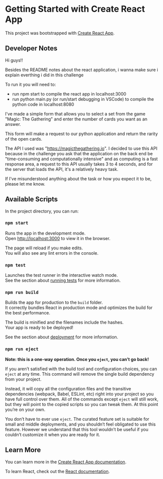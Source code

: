 # Getting Started with Create React App

This project was bootstrapped with [Create React App](https://github.com/facebook/create-react-app).

## Developer Notes

Hi guys!!

Besides the README notes about the react application, i wanna make sure i explain everthing i did in this challenge

To run it you will need to:

- run npm start to compile the react app in localhost:3000
- run python main.py (or run/start debugging in VSCode) to compile the python code in localhost:8080

I've made a simple form that allows you to select a set from the game "Magic: The Gathering" and enter the number of cards you want as an answer.

This form will make a request to our python application and return the rarity of the open cards.

The API I used was "https://magicthegathering.io". I decided to use this API because in the challenge you ask that the application on the back end be "time-consuming and computationally intensive" and as computing is a fast response area, a request to this API usually takes 3 to 4 seconds, and for the server that loads the API, it's a relatively heavy task.

If I've misunderstood anything about the task or how you expect it to be, please let me know.


## Available Scripts

In the project directory, you can run:

### `npm start`

Runs the app in the development mode.\
Open [http://localhost:3000](http://localhost:3000) to view it in the browser.

The page will reload if you make edits.\
You will also see any lint errors in the console.

### `npm test`

Launches the test runner in the interactive watch mode.\
See the section about [running tests](https://facebook.github.io/create-react-app/docs/running-tests) for more information.

### `npm run build`

Builds the app for production to the `build` folder.\
It correctly bundles React in production mode and optimizes the build for the best performance.

The build is minified and the filenames include the hashes.\
Your app is ready to be deployed!

See the section about [deployment](https://facebook.github.io/create-react-app/docs/deployment) for more information.

### `npm run eject`

**Note: this is a one-way operation. Once you `eject`, you can’t go back!**

If you aren’t satisfied with the build tool and configuration choices, you can `eject` at any time. This command will remove the single build dependency from your project.

Instead, it will copy all the configuration files and the transitive dependencies (webpack, Babel, ESLint, etc) right into your project so you have full control over them. All of the commands except `eject` will still work, but they will point to the copied scripts so you can tweak them. At this point you’re on your own.

You don’t have to ever use `eject`. The curated feature set is suitable for small and middle deployments, and you shouldn’t feel obligated to use this feature. However we understand that this tool wouldn’t be useful if you couldn’t customize it when you are ready for it.

## Learn More

You can learn more in the [Create React App documentation](https://facebook.github.io/create-react-app/docs/getting-started).

To learn React, check out the [React documentation](https://reactjs.org/).
